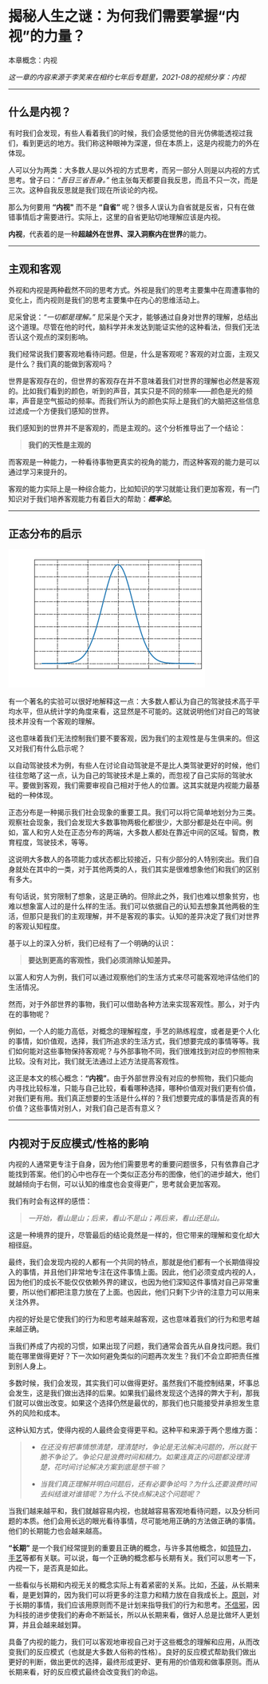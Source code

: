 # 揭秘人生之谜：为何我们需要掌握“内视”的力量？

本章概念：内视

*这一章的内容来源于李笑来在相约七年后专题里，2021-08的视频分享：内视*

---

## 什么是内视？

有时我们会发现，有些人看着我们的时候，我们会感觉他的目光仿佛能透视过我们，看到更远的地方。我们称这种眼神为深邃，但在本质上，这是内视能力的外在体现。

人可以分为两类：大多数人是以外视的方式思考，而另一部分人则是以内视的方式思考。曾子曰：*“吾日三省吾身。”* 他主张每天都要自我反思，而且不只一次，而是三次。这种自我反思就是我们现在所谈论的内视。

那么为何要用 **“内视"** 而不是 **“自省”** 呢？很多人误认为自省就是反省，只有在做错事情后才需要进行。实际上，这里的自省更贴切地理解应该是内视。

**内视**，代表着的是一种**超越外在世界、深入洞察内在世界**的能力。

---

## 主观和客观

外视和内视是两种截然不同的思考方式。外视是我们的思考主要集中在周遭事物的变化上，而内视则是我们的思考主要集中在内心的思维活动上。

尼采曾说：*“一切都是理解。”* 尼采是个天才，能够通过自身对世界的理解，总结出这个道理。尽管在他的时代，脑科学并未发达到能证实他的这种看法，但我们无法否认这个观点的深刻影响。

我们经常说我们要客观地看待问题。但是，什么是客观呢？客观的对立面，主观又是什么？我们真的能做到客观吗？

世界是客观存在的，但世界的客观存在并不意味着我们对世界的理解也必然是客观的。比如我们看到的颜色，听到的声音，其实只是不同的频率——颜色是光的频率，声音是空气振动的频率。而我们所认为的颜色实际上是我们的大脑把这些信息过滤成一个方便我们感知的世界。

我们感知到的世界并不是客观的，而是主观的。这个分析推导出了一个结论：

> **我们的天性是主观的**

而客观是一种能力，一种看待事物更真实的视角的能力，而这种客观的能力是可以通过学习来提升的。

客观的能力实际上是一种综合能力，比如知识的学习就能让我们更加客观，有一门知识对于我们培养客观能力有着巨大的帮助：***概率论***。

---

## 正态分布的启示

![正态分布](./image/015.image_zh_001.png)

有一个著名的实验可以很好地解释这一点：大多数人都认为自己的驾驶技术高于平均水平，但从统计学的角度来看，这显然是不可能的。这就说明他们对自己的驾驶技术并没有一个客观的理解。

这也意味着我们无法控制我们要不要客观，因为我们的主观性是与生俱来的。但这又对我们有什么启示呢？

以自动驾驶技术为例，有些人在讨论自动驾驶是不是比人类驾驶更好的时候，他们往往忽略了这一点，认为自己的驾驶技术是上乘的，而忽视了自己实际的驾驶水平。要做到客观，我们需要审视自己相对于他人的位置。这其实就是内视能力最基础的一种体现。

正态分布是一种揭示我们社会现象的重要工具。我们可以将它简单地划分为三类。观察社会现象，我们会发现大多数事物两极化都很少，大部分都是处在中间。例如，富人和穷人处在正态分布的两端，大多数人都处在靠近中间的区域。智商，教育程度，驾驶技术，等等。

这说明大多数人的各项能力或状态都比较接近，只有少部分的人特别突出。我们自身就处在其中的一类，对于其他两类的人，我们其实是很难想象他们和我们的区别有多大。

有句话说，贫穷限制了想象，这是正确的。但除此之外，我们也难以想象贫穷，也难以想象富人过的是什么样的生活。我们可以依据自己的认知去想象其他两极的生活，但那只是我们的主观理解，并不是客观的事实。认知的差异决定了我们对世界的客观认知程度。

基于以上的深入分析，我们已经有了一个明确的认识：

> **要达到更高的客观性，我们必须消除认知差异。**

以富人和穷人为例，我们可以通过观察他们的生活方式来尽可能客观地评估他们的生活情况。

然而，对于外部世界的事物，我们可以借助各种方法来实现客观性。那么，对于内在的事物呢？

例如，一个人的能力高低，对概念的理解程度，手艺的熟练程度，或者是更个人化的事情，如价值观，选择，我们所追求的生活方式，我们想要完成的事情等等。我们如何能对这些事物保持客观呢？与外部事物不同，我们很难找到对应的参照物来比较。没有对比，我们就无法通过上述方法提高客观性。

这正是本文的核心概念：**“内视”**。由于外部世界没有对应的参照物，我们只能向内寻找比较标准，只能与自己比较，看看哪种选择，哪种价值观对我们更有价值，对我们更有用。我们真正想要的生活是什么样的？我们想要完成的事情是否真的有价值？这些事情对别人，对我们自己是否有意义？

---

## 内视对于反应模式/性格的影响

内视的人通常更专注于自身，因为他们需要思考的重要问题很多，只有依靠自己才能找到答案。他们的心中也存在一个类似正态分布的图像，他们的进步越大，他们就越倾向于右侧，可以认知的维度也会变得更广，思考就会更加客观。

我们有时会有这样的感悟：

> *一开始，看山是山；后来，看山不是山；再后来，看山还是山。*

这是一种境界的提升，尽管最后的结论竟然是一样的，但它带来的理解和变化却大相径庭。

最终，我们会发现内视的人都有一个共同的特点，那就是他们都有一个长期值得投入的事情，并且他们非常地专注在这件事情上面。因此，他们必须变成内视的人，因为他们的成长不能仅仅依赖外界的建议，也因为他们深知这件事情对自己非常重要，所以他们都把注意力放在了上面。也因此，他们只剩下少许的注意力可以用来关注外界。

内视的好处是它使我们的行为和思考越来越客观，这也意味着我们的行为和思考越来越正确。

当我们养成了内视的习惯，如果出现了问题，我们通常会首先从自身找问题。我们能在哪里做得更好？下一次如何避免类似的问题再次发生？我们不会立即把责任推到别人身上。

多数时候，我们会发现，其实我们可以做得更好。虽然我们不能控制结果，坏事总会发生，这是我们做出选择的后果。如果我们最终发现这个选择的弊大于利，那我们就可以做出改变。如果这个选择仍然是最优的，那我们也只能接受并承担发生意外的风险和成本。

这种认知方式，使得内视的人最终会变得更平和。这种平和来源于两个思维方面：

> * *在还没有把事情想清楚，理清楚时，争论是无法解决问题的，所以就干脆不争论了。争论只是浪费时间和精力。如果连真正的问题都没理清楚，花时间讨论解决方案到底是想干嘛？*
>
> * *当我们真正理解并明白问题后，还有必要争论吗？为什么还要浪费时间去纠结谁对谁错呢？为什么不快点解决这个问题呢？*

当我们越来越平和，我们就越容易内视，也就越容易客观地看待问题，以及分析问题的本质。他们会用长远的眼光看待事情，尽可能地用正确的方法做正确的事情。他们的长期能力也会越来越高。

**“长期”** 是一个我们经常提到的重要且正确的概念，与许多其他概念，如[领导力](https://github.com/ericlee1778/writing/blob/main/chinese/%E7%AC%94%E8%AE%B0%20-%20%E7%9B%B8%E7%BA%A6%E4%B8%83%E5%B9%B4%E5%90%8E%20(%E8%A7%86%E9%A2%91%E8%AF%BE%E7%A8%8B%E6%9D%A5%E6%BA%90%E4%BA%8E%E6%9D%8E%E7%AC%91%E6%9D%A5%E8%80%81%E5%B8%88)/006.%E9%A2%86%E5%AF%BC%E5%8A%9B.md)，[手艺](https://github.com/ericlee1778/writing/blob/main/chinese/%E7%AC%94%E8%AE%B0%20-%20%E7%9B%B8%E7%BA%A6%E4%B8%83%E5%B9%B4%E5%90%8E%20(%E8%A7%86%E9%A2%91%E8%AF%BE%E7%A8%8B%E6%9D%A5%E6%BA%90%E4%BA%8E%E6%9D%8E%E7%AC%91%E6%9D%A5%E8%80%81%E5%B8%88)/012.%E6%89%8B%E8%89%BA.md)等都有关联。可以说，每一个正确的概念都与长期有关。我们可以思考一下，内视一下，是否真是如此。

一些看似与长期和内视无关的概念实际上有着紧密的关系。比如，[不装](https://github.com/ericlee1778/writing/blob/main/chinese/%E7%AC%94%E8%AE%B0%20-%20%E7%9B%B8%E7%BA%A6%E4%B8%83%E5%B9%B4%E5%90%8E%20(%E8%A7%86%E9%A2%91%E8%AF%BE%E7%A8%8B%E6%9D%A5%E6%BA%90%E4%BA%8E%E6%9D%8E%E7%AC%91%E6%9D%A5%E8%80%81%E5%B8%88)/001.%E4%B8%8D%E8%A3%85.md)，从长期来看，是更划算的，因为我们可以将更多的注意力和精力放在自我成长上。[原则](https://github.com/ericlee1778/writing/blob/main/chinese/%E7%AC%94%E8%AE%B0%20-%20%E7%9B%B8%E7%BA%A6%E4%B8%83%E5%B9%B4%E5%90%8E%20(%E8%A7%86%E9%A2%91%E8%AF%BE%E7%A8%8B%E6%9D%A5%E6%BA%90%E4%BA%8E%E6%9D%8E%E7%AC%91%E6%9D%A5%E8%80%81%E5%B8%88)/004.%E5%8E%9F%E5%88%99.md)，对于长期的事情，我们应该用原则而不是计划来指导我们的行为和思考。[不信邪](https://github.com/ericlee1778/writing/blob/main/chinese/%E7%AC%94%E8%AE%B0%20-%20%E7%9B%B8%E7%BA%A6%E4%B8%83%E5%B9%B4%E5%90%8E%20(%E8%A7%86%E9%A2%91%E8%AF%BE%E7%A8%8B%E6%9D%A5%E6%BA%90%E4%BA%8E%E6%9D%8E%E7%AC%91%E6%9D%A5%E8%80%81%E5%B8%88)/003.%E4%B8%8D%E4%BF%A1%E9%82%AA.md)，因为科技的进步使我们的寿命不断延长，所以从长期来看，做好人总是比做坏人更划算，并且会越来越划算。

具备了内视的能力，我们可以客观地审视自己对于这些概念的理解和应用，从而改变我们的反应模式（也就是大多数人俗称的性格）。良好的反应模式帮助我们做出更好的判断，做出更优的选择，最终形成更好、更有用的价值观和做事原则。而从长期来看，好的反应模式最终会改变我们的命运。
